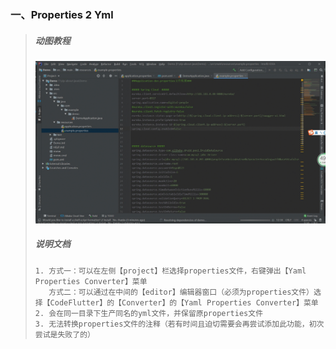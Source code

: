 ### 一、Properties 2 Yml

> ##### 动图教程
>
> ![pro2yml](./pro2yml.gif "pro2yml")
>
> ##### 说明文档
>
> ``` 说明文档
> 1. 方式一：可以在左侧【project】栏选择properties文件，右键弹出【Yaml Properties Converter】菜单
>    方式二：可以通过在中间的【editor】编辑器窗口（必须为properties文件）选择【CodeFlutter】的【Converter】的【Yaml Properties Converter】菜单
> 2. 会在同一目录下生产同名的yml文件，并保留原properties文件
> 3. 无法转换properties文件的注释（若有时间且迫切需要会再尝试添加此功能，初次尝试是失败了的）
> ```

